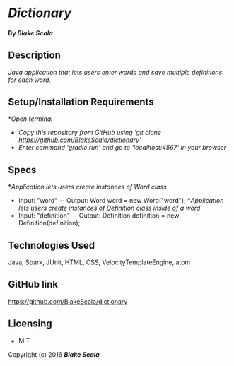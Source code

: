 # _Dictionary_

#### By _Blake Scala_

## Description

_Java application that lets users enter words and save multiple definitions for each word._

## Setup/Installation Requirements

*_Open terminal_
* _Copy this repository from GitHub using 'git clone https://github.com/BlakeScala/dictionary'_
* _Enter command 'gradle run' and go to 'localhost:4567' in your browser_

## Specs
*_Application lets users create instances of Word class_
  * Input: "word" -- Output: Word word = new Word("word");
*_Application lets users create instances of Definition class inside of a word_
  * Input: "definition" -- Output: Definition definition = new Definition(definition);

## Technologies Used
Java, Spark, JUnit, HTML, CSS, VelocityTemplateEngine, atom

## GitHub link

https://github.com/BlakeScala/dictionary

## Licensing

* MIT

Copyright (c) 2016 **_Blake Scala_**
